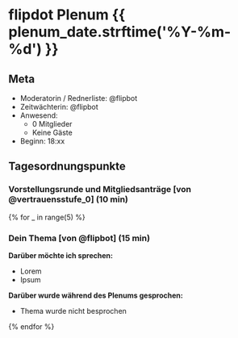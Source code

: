 # flipdot Plenum {{ plenum_date.strftime('%Y-%m-%d') }}

## Meta

- Moderatorin / Rednerliste: @flipbot
- Zeitwächterin: @flipbot
- Anwesend:
  - 0 Mitglieder
  - Keine Gäste
- Beginn: 18:xx

## Tagesordnungspunkte

### Vorstellungsrunde und Mitgliedsanträge [von @vertrauensstufe_0] (10 min)

{% for _ in range(5) %}
### Dein Thema [von @flipbot] (15 min)

**Darüber möchte ich sprechen:**
- Lorem
- Ipsum

**Darüber wurde während des Plenums gesprochen:**
- Thema wurde nicht besprochen

{% endfor %}
